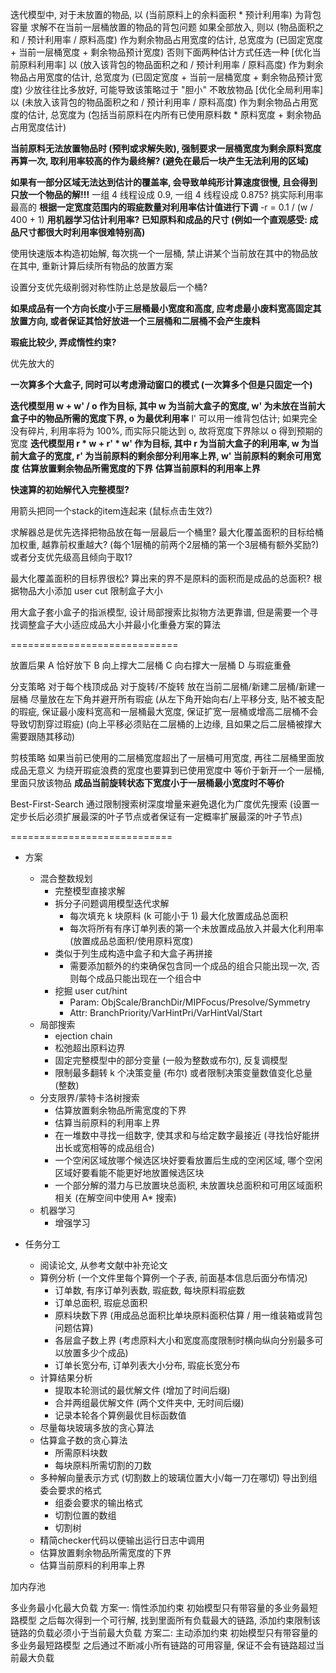 迭代模型中, 对于未放置的物品, 以 (当前原料上的余料面积 * 预计利用率) 为背包容量 求解不在当前一层桶放置的物品的背包问题
  如果全部放入, 则以 (物品面积之和 / 预计利用率 / 原料高度) 作为剩余物品占用宽度的估计, 总宽度为 (已固定宽度 + 当前一层桶宽度 + 剩余物品预计宽度)
  否则下面两种估计方式任选一种
    [优化当前原料利用率] 以 (放入该背包的物品面积之和 / 预计利用率 / 原料高度) 作为剩余物品占用宽度的估计, 总宽度为 (已固定宽度 + 当前一层桶宽度 + 剩余物品预计宽度)
      少放往往比多放好, 可能导致该策略过于 "胆小" 不敢放物品
    [优化全局利用率] 以 (未放入该背包的物品面积之和 / 预计利用率 / 原料高度) 作为剩余物品占用宽度的估计, 总宽度为 (包括当前原料在内所有已使用原料数 * 原料宽度 + 剩余物品占用宽度估计)

**当前原料无法放置物品时 (预判或求解失败), 强制要求一层桶宽度为剩余原料宽度再算一次, 取利用率较高的作为最终解? (避免在最后一块产生无法利用的区域)**

**如果有一部分区域无法达到估计的覆盖率, 会导致单纯形计算速度很慢, 且会得到只放一个物品的解!!!**
  一组 4 线程设成 0.9, 一组 4 线程设成 0.875? 挑实际利用率最高的
  **根据一定宽度范围内的瑕疵数量对利用率估计值进行下调** -r = 0.1 / (w / 400 + 1)
  **用机器学习估计利用率? 已知原料和成品的尺寸 (例如一个直观感受: 成品尺寸都很大时利用率很难特别高)**

使用快速版本构造初始解, 每次挑一个一层桶, 禁止讲某个当前放在其中的物品放在其中, 重新计算后续所有物品的放置方案

设置分支优先级削弱对称性防止总是放最后一个桶?

**如果成品有一个方向长度小于三层桶最小宽度和高度, 应考虑最小废料宽高固定其放置方向, 或者保证其恰好放进一个三层桶和二层桶不会产生废料**

**瑕疵比较少, 弄成惰性约束?**

优先放大的

**一次算多个大盒子, 同时可以考虑滑动窗口的模式 (一次算多个但是只固定一个)**

**迭代模型用 w + w' / o 作为目标, 其中 w 为当前大盒子的宽度, w' 为未放在当前大盒子中的物品所需的宽度下界, o 为最优利用率**
l' 可以用一维背包估计; 如果完全没有碎片, 利用率将为 100%, 而实际只能达到 o, 故将宽度下界除以 o 得到预期的宽度
**迭代模型用 r * w + r' * w' 作为目标, 其中 r 为当前大盒子的利用率, w 为当前大盒子的宽度, r' 为当前原料的剩余部分利用率上界, w' 当前原料的剩余可用宽度**
**估算放置剩余物品所需宽度的下界**
**估算当前原料的利用率上界**

**快速算的初始解代入完整模型?**

用箭头把同一个stack的item连起来 (鼠标点击生效?)

求解器总是优先选择把物品放在每一层最后一个桶里?
最大化覆盖面积的目标给桶加权重, 越靠前权重越大? (每个1层桶的前两个2层桶的第一个3层桶有额外奖励?)
或者分支优先级高且倾向于取1?

最大化覆盖面积的目标界很松? 算出来的界不是原料的面积而是成品的总面积?
根据物品大小添加 user cut 限制盒子大小

用大盒子套小盒子的指派模型, 设计局部搜索比拟物方法更靠谱, 但是需要一个寻找调整盒子大小适应成品大小并最小化重叠方案的算法

=============================

放置后果
  A 恰好放下
  B 向上撑大二层桶
  C 向右撑大一层桶
  D 与瑕疵重叠

分支策略
  对于每个栈顶成品
    对于旋转/不旋转
      放在当前二层桶/新建二层桶/新建一层桶
        尽量放在左下角并避开所有瑕疵 (从左下角开始向右/上平移分支, 贴不被支配的瑕疵, 保证最小废料宽高和一层桶最大宽度, 保证扩宽一层桶或增高二层桶不会导致切割穿过瑕疵)
        (向上平移必须贴在二层桶的上边缘, 且如果之后二层桶被撑大需要跟随其移动)

剪枝策略
  如果当前已使用的二层桶宽度超出了一层桶可用宽度, 再往二层桶里面放成品无意义
    为绕开瑕疵浪费的宽度也要算到已使用宽度中
    等价于新开一个一层桶, 里面只放该物品
    **成品当前旋转状态下宽度小于一层桶最小宽度时不等价**

Best-First-Search
通过限制搜索树深度增量来避免退化为广度优先搜索 (设置一定步长后必须扩展最深的叶子节点或者保证有一定概率扩展最深的叶子节点)

============================

- 方案
  - 混合整数规划
    - 完整模型直接求解
    - 拆分子问题调用模型迭代求解
      - 每次填充 k 块原料 (k 可能小于 1) 最大化放置成品总面积
      - 每次将所有有序订单列表的第一个未放置成品放入并最大化利用率 (放置成品总面积/使用原料宽度)
    - 类似于列生成构造中盒子和大盒子再拼接
      - 需要添加额外的约束确保包含同一个成品的组合只能出现一次, 否则每个成品只能出现在一个组合中
    - 挖掘 user cut/hint
      - Param: ObjScale/BranchDir/MIPFocus/Presolve/Symmetry
      - Attr: BranchPriority/VarHintPri/VarHintVal/Start
  - 局部搜索
    - ejection chain
    - 松弛超出原料边界
    - 固定完整模型中的部分变量 (一般为整数或布尔), 反复调模型
    - 限制最多翻转 k 个决策变量 (布尔) 或者限制决策变量数值变化总量 (整数)
  - 分支限界/蒙特卡洛树搜索
    - 估算放置剩余物品所需宽度的下界
    - 估算当前原料的利用率上界
    - 在一堆数中寻找一组数字, 使其求和与给定数字最接近 (寻找恰好能拼出长或宽相等的成品组合)
    - 一个空闲区域放哪个候选区块好要看放置后生成的空闲区域, 哪个空闲区域好要看能不能更好地放置候选区块
    - 一个部分解的潜力与已放置块总面积, 未放置块总面积和可用区域面积相关 (在解空间中使用 A* 搜索)
  - 机器学习
    - 增强学习

- 任务分工
  - 阅读论文, 从参考文献中补充论文
  - 算例分析 (一个文件里每个算例一个子表, 前面基本信息后面分布情况)
    - 订单数, 有序订单列表数, 瑕疵数, 每块原料瑕疵数
    - 订单总面积, 瑕疵总面积
    - 原料块数下界 (用成品总面积比单块原料面积估算 / 用一维装箱或背包问题估算)
    - 各层盒子数上界 (考虑原料大小和宽度高度限制时横向纵向分别最多可以放置多少个成品)
    - 订单长宽分布, 订单列表大小分布, 瑕疵长宽分布
  - 计算结果分析
    - 提取本轮测试的最优解文件 (增加了时间后缀)
    - 合并两组最优解文件 (两个文件夹中, 无时间后缀)
    - 记录本轮各个算例最优目标函数值
  - 尽量每块玻璃多放的贪心算法
  - 估算盒子数的贪心算法
    - 所需原料块数
    - 每块原料所需切割的刀数
  - 多种解向量表示方式 (切割数上的玻璃位置大小/每一刀在哪切) 导出到组委会要求的格式
    - 组委会要求的输出格式
    - 切割位置的数组
    - 切割树
  - 精简checker代码以便输出运行日志中调用
  - 估算放置剩余物品所需宽度的下界
  - 估算当前原料的利用率上界


加内存池

多业务最小化最大负载
方案一: 惰性添加约束
    初始模型只有带容量的多业务最短路模型
    之后每次得到一个可行解, 找到里面所有负载最大的链路, 添加约束限制该链路的负载必须小于当前最大负载
方案二: 主动添加约束
    初始模型只有带容量的多业务最短路模型
    之后通过不断减小所有链路的可用容量, 保证不会有链路超过当前最大负载

